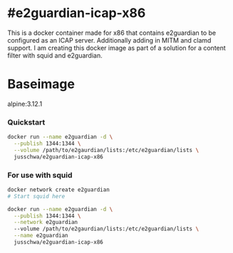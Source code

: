 #e2guardian-icap-x86
======================
This is a docker container made for x86 that contains e2guardian to be configured as an ICAP server.
Additionally adding in MITM and clamd support.
I am creating this docker image as part of a solution for a content filter with squid and e2guardian.

Baseimage
======================
alpine:3.12.1

### Quickstart 
```bash
docker run --name e2guardian -d \
  --publish 1344:1344 \
  --volume /path/to/e2gaurdian/lists:/etc/e2guardian/lists \
  jusschwa/e2guardian-icap-x86
```

### For use with squid
```bash
docker network create e2guardian
# Start squid here

docker run --name e2guardian -d \
  --publish 1344:1344 \
  --network e2guardian
  --volume /path/to/e2gaurdian/lists:/etc/e2guardian/lists \
  --name e2guardian
  jusschwa/e2guardian-icap-x86
```
